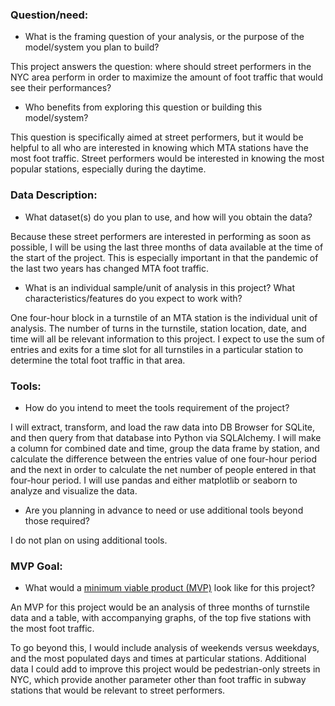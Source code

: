 ### **Question/need:**

- What is the framing question of your analysis, or the purpose of the model/system you plan to build?

This project answers the question: where should street performers in the NYC area perform in order to maximize the amount of foot traffic that would see their performances?

- Who benefits from exploring this question or building this model/system?

This question is specifically aimed at street performers, but it would be helpful to all who are interested in knowing which MTA stations have the most foot traffic. Street performers would be interested in knowing the most popular stations, especially during the daytime.

### **Data Description:**

- What dataset(s) do you plan to use, and how will you obtain the data?

Because these street performers are interested in performing as soon as possible, I will be using the last three months of data available at the time of the start of the project. This is especially important in that the pandemic of the last two years has changed MTA foot traffic. 

- What is an individual sample/unit of analysis in this project? What characteristics/features do you expect to work with?

One four-hour block in a turnstile of an MTA station is the individual unit of analysis. The number of turns in the turnstile, station location, date, and time will all be relevant information to this project. I expect to use the sum of entries and exits for a time slot for all turnstiles in a particular station to determine the total foot traffic in that area.

### **Tools:**

- How do you intend to meet the tools requirement of the project?

I will extract, transform, and load the raw data into DB Browser for SQLite, and then query from that database into Python via SQLAlchemy. I will make a column for combined date and time, group the data frame by station, and calculate the difference between the entries value of one four-hour period and the next in order to calculate the net number of people entered in that four-hour period. I will use pandas and either matplotlib or seaborn to analyze and visualize the data.

- Are you planning in advance to need or use additional tools beyond those required?

I do not plan on using additional tools. 

### **MVP Goal:**

- What would a [minimum viable product (MVP)](https://github.com/thisismetis/Metis_Fundamentals/blob/main/project_deliverable_templates/mvp.md) look like for this project?

An MVP for this project would be an analysis of three months of turnstile data and a table, with accompanying graphs, of the top five stations with the most foot traffic. 

To go beyond this, I would include analysis of weekends versus weekdays, and the most populated days and times at particular stations. Additional data I could add to improve this project would be pedestrian-only streets in NYC, which provide another parameter other than foot traffic in subway stations that would be relevant to street performers.
